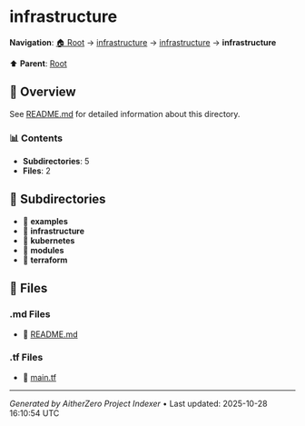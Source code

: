 # infrastructure

**Navigation**: [🏠 Root](../index.md) → [infrastructure](index.md) → [infrastructure](index.md) → **infrastructure**

⬆️ **Parent**: [Root](../index.md)

## 📖 Overview

See [README.md](./README.md) for detailed information about this directory.

### 📊 Contents

- **Subdirectories**: 5
- **Files**: 2

## 📁 Subdirectories

- 📂 **examples**
- 📂 **infrastructure**
- 📂 **kubernetes**
- 📂 **modules**
- 📂 **terraform**

## 📄 Files

### .md Files

- 📝 [README.md](./README.md)

### .tf Files

- 📄 [main.tf](./main.tf)

---

*Generated by AitherZero Project Indexer* • Last updated: 2025-10-28 16:10:54 UTC

